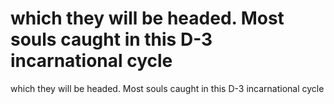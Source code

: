# which they will be headed. Most souls caught in this D-3 incarnational cycle

which they will be headed. Most souls caught in this D-3 incarnational cycle